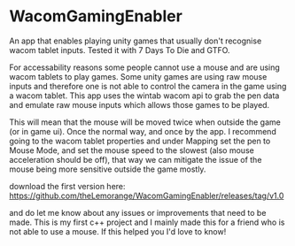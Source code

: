 # WacomGamingEnabler
An app that enables playing unity games that usually don't recognise wacom tablet inputs.
Tested it with 7 Days To Die and GTFO.

For accessability reasons some people cannot use a mouse and are using wacom tablets to play games. Some unity games are using raw mouse inputs and therefore one is not able to control the camera in the game using a wacom tablet. 
This app uses the wintab wacom api to grab the pen data and emulate raw mouse inputs which allows those games to be played.

This will mean that the mouse will be moved twice when outside the game (or in game ui). Once the normal way, and once by the app. 
I recommend going to the wacom tablet properties and under Mapping set the pen to Mouse Mode, and set the mouse speed to the slowest (also mouse acceleration should be off), that way we can mitigate the issue of the mouse being more sensitive outside the game mostly.


download the first version here:
https://github.com/theLemorange/WacomGamingEnabler/releases/tag/v1.0

and do let me know about any issues or improvements that need to be made.
This is my first c++ project and I mainly made this for a friend who is not able to use a mouse. 
If this helped you I'd love to know! 
